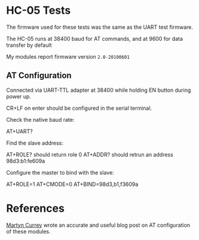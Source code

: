 # HC-05 Tests

The firmware used for these tests was the same as the UART test firmware.

The HC-05 runs at 38400 baud for AT commands, and at 9600 for data transfer by default

My modules report firmware version `2.0-20100601`

## AT Configuration

Connected via UART-TTL adapter at 38400 while holding EN button during power up.

CR+LF on enter should be configured in the serial terminal.

Check the native baud rate:

AT+UART?

Find the slave address:

AT+ROLE? should return role 0
AT+ADDR? should retrun an address 98d3:b1:fe609a

Configure the master to bind with the slave:

AT+ROLE=1
AT+CMODE=0
AT+BIND=98d3,b1,f3609a


# References

[Martyn Currey](https://www.martyncurrey.com/arduino-with-hc-05-bluetooth-module-at-mode/) wrote an accurate and useful blog post on AT configuration of these modules.

